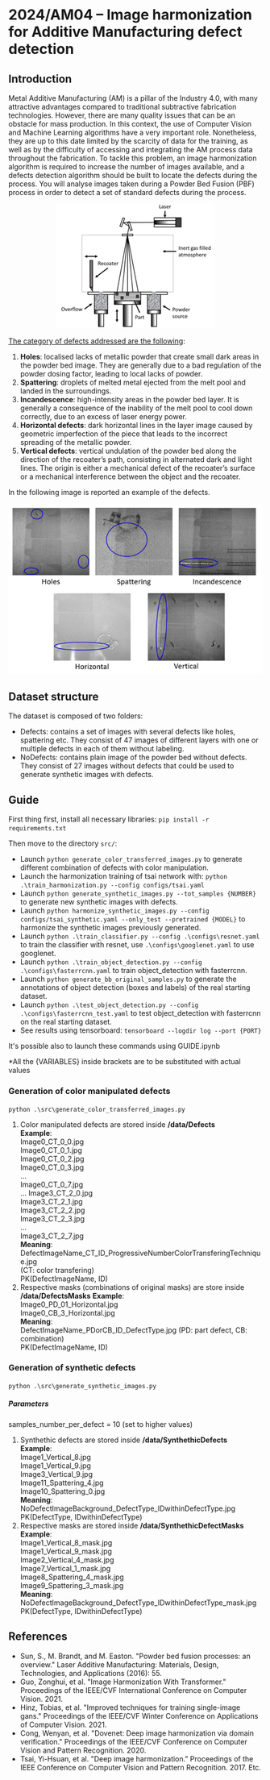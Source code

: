 # 2024/AM04 – Image harmonization for Additive Manufacturing defect detection

## Introduction
Metal Additive Manufacturing (AM) is a pillar of the Industry 4.0, with many attractive advantages compared to traditional subtractive fabrication technologies. However, there are many quality issues that can be an obstacle for mass production. In this context, the use of Computer Vision and Machine Learning algorithms have a very important role. Nonetheless, they are up to this date limited by the scarcity of data for the training, as well as by the difficulty of accessing and integrating the AM process data throughout the fabrication. To tackle this problem, an image harmonization algorithm is required to increase the number of images available, and a defects detection algorithm should be built to locate the defects during the process.
You will analyse images taken during a Powder Bed Fusion (PBF) process in order to detect a set of standard defects during the process. 

<p align="center">
  <img src="./docs/imgs/Picture1.png" alt="Picture 1"/>
</p>


<u>The category of defects addressed are the following</u>:
1.	**Holes**: localised lacks of metallic powder that create small dark areas in the powder bed image. They are generally due to a bad regulation of the powder dosing factor, leading to local lacks of powder.
2.	**Spattering**: droplets of melted metal ejected from the melt pool and landed in the surroundings.
3.	**Incandescence**: high-intensity areas in the powder bed layer. It is generally a consequence of the inability of the melt pool to cool down correctly, due to an excess of laser energy power. 
4.	**Horizontal defects**: dark horizontal lines in the layer image caused by geometric imperfection of the piece that leads to the incorrect spreading of the metallic powder. 
5.	**Vertical defects**: vertical undulation of the powder bed along the direction of the recoater’s path, consisting in alternated dark and light lines. The origin is either a mechanical defect of the recoater’s surface or a mechanical interference between the object and the recoater.

In the following image is reported an example of the defects.

<p align="center">
  <img src="./docs/imgs/Picture2.png" alt="Picture 2"/>
</p>
 
## Dataset structure
The dataset is composed of two folders:
- Defects: contains a set of images with several defects like holes, spattering etc. They consist of 47 images of different layers with one or multiple defects in each of them without labeling. 
- NoDefects: contains plain image of the powder bed without defects. They consist of 27 images without defects that could be used to generate synthetic images with defects. 

## Guide
First thing first, install all necessary libraries: `pip install -r requirements.txt`

Then move to the directory `src/`:
- Launch `python generate_color_transferred_images.py` to generate different combination of defects with color manipulation.
- Launch the harmonization training of tsai network with: `python .\train_harmonization.py --config configs/tsai.yaml`
- Launch `python generate_synthetic_images.py --tot_samples {NUMBER}` to generate new synthetic images with defects.
- Launch `python harmonize_synthetic_images.py --config configs/tsai_synthetic.yaml --only_test --pretrained {MODEL}` to harmonize the synthetic images previously generated.
- Launch `python .\train_classifier.py --config .\configs\resnet.yaml` to train the classifier with resnet, use `.\configs\googlenet.yaml` to use googlenet.
- Launch `python .\train_object_detection.py --config .\configs\fasterrcnn.yaml` to train object_detection with fasterrcnn.
- Launch `python generate_bb_original_samples.py` to generate the annotations of object detection (boxes and labels) of the real starting dataset.
- Launch `python .\test_object_detection.py --config .\configs\fasterrcnn_test.yaml` to test object_detection with fasterrcnn on the real starting dataset.
- See results using tensorboard: `tensorboard --logdir log --port {PORT}`

It's possible also to launch these commands using GUIDE.ipynb

*All the {VARIABLES} inside brackets are to be substituted with actual values

### Generation of color manipulated defects
`python .\src\generate_color_transferred_images.py`
1. Color manipulated defects are stored inside **/data/Defects**   
    **Example**:  
    Image0_CT_0_0.jpg  
    Image0_CT_0_1.jpg  
    Image0_CT_0_2.jpg  
    Image0_CT_0_3.jpg  
    ...  
    Image0_CT_0_7.jpg  
    ...
    Image3_CT_2_0.jpg  
    Image3_CT_2_1.jpg  
    Image3_CT_2_2.jpg  
    Image3_CT_2_3.jpg  
    ...  
    Image3_CT_2_7.jpg  
    **Meaning**:  
    DefectImageName_CT_ID_ProgressiveNumberColorTransferingTechnique.jpg  
    (CT: color transfering)  
    PK(DefectImageName, ID)  
2. Respective masks (combinations of original masks) are store inside **/data/DefectsMasks**
    **Example**:  
    Image0_PD_01_Horizontal.jpg  
    Image0_CB_3_Horizontal.jpg  
    **Meaning**:  
    DefectImageName_PDorCB_ID_DefectType.jpg (PD: part defect, CB: combination)  
    PK(DefectImageName, ID)  

### Generation of synthetic defects
`python .\src\generate_synthetic_images.py`
##### Parameters 
samples_number_per_defect = 10 (set to higher values)  
1. Synthethic defects are stored inside **/data/SynthethicDefects**   
    **Example**:  
    Image1_Vertical_8.jpg  
    Image1_Vertical_9.jpg  
    Image3_Vertical_9.jpg  
    Image11_Spattering_4.jpg  
    Image10_Spattering_0.jpg  
    **Meaning**:  
    NoDefectImageBackground_DefectType_IDwithinDefectType.jpg  
    PK(DefectType, IDwithinDefectType)  
2. Respective masks are stored inside **/data/SynthethicDefectMasks**  
    **Example**:  
    Image1_Vertical_8_mask.jpg  
    Image1_Vertical_9_mask.jpg  
    Image2_Vertical_4_mask.jpg  
    Image7_Vertical_1_mask.jpg  
    Image8_Spattering_4_mask.jpg  
    Image9_Spattering_3_mask.jpg  
    **Meaning**:  
    NoDefectImageBackground_DefectType_IDwithinDefectType_mask.jpg  
    PK(DefectType, IDwithinDefectType)  

## References
- Sun, S., M. Brandt, and M. Easton. "Powder bed fusion processes: an overview." Laser Additive Manufacturing: Materials, Design, Technologies, and Applications (2016): 55. 
- Guo, Zonghui, et al. "Image Harmonization With Transformer." Proceedings of the IEEE/CVF International Conference on Computer Vision. 2021.
- Hinz, Tobias, et al. "Improved techniques for training single-image gans." Proceedings of the IEEE/CVF Winter Conference on Applications of Computer Vision. 2021.
- Cong, Wenyan, et al. "Dovenet: Deep image harmonization via domain verification." Proceedings of the IEEE/CVF Conference on Computer Vision and Pattern Recognition. 2020.
- Tsai, Yi-Hsuan, et al. "Deep image harmonization." Proceedings of the IEEE Conference on Computer Vision and Pattern Recognition. 2017.
Etc.
